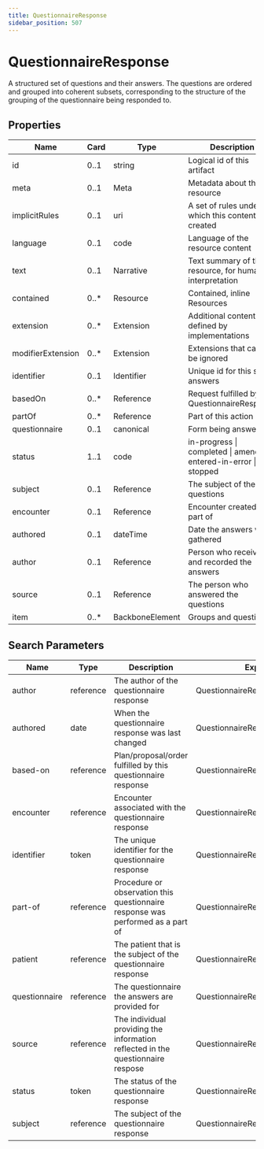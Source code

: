 ```yaml
---
title: QuestionnaireResponse
sidebar_position: 507
---
```


# QuestionnaireResponse

A structured set of questions and their answers. The questions are ordered and grouped into coherent subsets,
  corresponding to the structure of the grouping of the questionnaire being responded to.

## Properties

| Name | Card | Type | Description |
| --- | --- | --- | --- |
| id | 0..1 | string | Logical id of this artifact
| meta | 0..1 | Meta | Metadata about the resource
| implicitRules | 0..1 | uri | A set of rules under which this content was created
| language | 0..1 | code | Language of the resource content
| text | 0..1 | Narrative | Text summary of the resource, for human interpretation
| contained | 0..* | Resource | Contained, inline Resources
| extension | 0..* | Extension | Additional content defined by implementations
| modifierExtension | 0..* | Extension | Extensions that cannot be ignored
| identifier | 0..1 | Identifier | Unique id for this set of answers
| basedOn | 0..* | Reference | Request fulfilled by this QuestionnaireResponse
| partOf | 0..* | Reference | Part of this action
| questionnaire | 0..1 | canonical | Form being answered
| status | 1..1 | code | in-progress \| completed \| amended \| entered-in-error \| stopped
| subject | 0..1 | Reference | The subject of the questions
| encounter | 0..1 | Reference | Encounter created as part of
| authored | 0..1 | dateTime | Date the answers were gathered
| author | 0..1 | Reference | Person who received and recorded the answers
| source | 0..1 | Reference | The person who answered the questions
| item | 0..* | BackboneElement | Groups and questions

## Search Parameters

| Name | Type | Description | Expression
| --- | --- | --- | --- |
| author | reference | The author of the questionnaire response | QuestionnaireResponse.author
| authored | date | When the questionnaire response was last changed | QuestionnaireResponse.authored
| based-on | reference | Plan/proposal/order fulfilled by this questionnaire response | QuestionnaireResponse.basedOn
| encounter | reference | Encounter associated with the questionnaire response | QuestionnaireResponse.encounter
| identifier | token | The unique identifier for the questionnaire response | QuestionnaireResponse.identifier
| part-of | reference | Procedure or observation this questionnaire response was performed as a part of | QuestionnaireResponse.partOf
| patient | reference | The patient that is the subject of the questionnaire response | QuestionnaireResponse.subject
| questionnaire | reference | The questionnaire the answers are provided for | QuestionnaireResponse.questionnaire
| source | reference | The individual providing the information reflected in the questionnaire respose | QuestionnaireResponse.source
| status | token | The status of the questionnaire response | QuestionnaireResponse.status
| subject | reference | The subject of the questionnaire response | QuestionnaireResponse.subject


